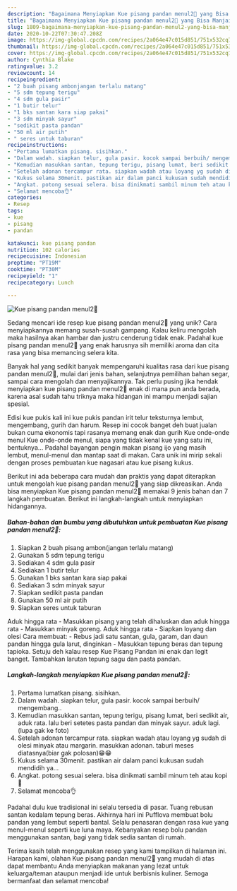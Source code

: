 ```yaml
---
description: "Bagaimana Menyiapkan Kue pisang pandan menul2💚 yang Bisa Manjain Lidah"
title: "Bagaimana Menyiapkan Kue pisang pandan menul2💚 yang Bisa Manjain Lidah"
slug: 1809-bagaimana-menyiapkan-kue-pisang-pandan-menul2-yang-bisa-manjain-lidah
date: 2020-10-22T07:30:47.208Z
image: https://img-global.cpcdn.com/recipes/2a064e47c015d851/751x532cq70/kue-pisang-pandan-menul2💚-foto-resep-utama.jpg
thumbnail: https://img-global.cpcdn.com/recipes/2a064e47c015d851/751x532cq70/kue-pisang-pandan-menul2💚-foto-resep-utama.jpg
cover: https://img-global.cpcdn.com/recipes/2a064e47c015d851/751x532cq70/kue-pisang-pandan-menul2💚-foto-resep-utama.jpg
author: Cynthia Blake
ratingvalue: 3.2
reviewcount: 14
recipeingredient:
- "2 buah pisang ambonjangan terlalu matang"
- "5 sdm tepung terigu"
- "4 sdm gula pasir"
- "1 butir telur"
- "1 bks santan kara siap pakai"
- "3 sdm minyak sayur"
- "sedikit pasta pandan"
- "50 ml air putih"
- " seres untuk taburan"
recipeinstructions:
- "Pertama lumatkan pisang. sisihkan."
- "Dalam wadah. siapkan telur, gula pasir. kocok sampai berbuih/ mengembang.."
- "Kemudian masukkan santan, tepung terigu, pisang lumat, beri sedikit air, aduk rata. lalu beri setetes pasta pandan dan minyak sayur. aduk lagi. (lupa gak ke foto)"
- "Setelah adonan tercampur rata. siapkan wadah atau loyang yg sudah di olesi minyak atau margarin. masukkan adonan. taburi meses diatasnya(biar gak polosan)😁😁"
- "Kukus selama 30menit. pastikan air dalam panci kukusan sudah mendidih ya..."
- "Angkat. potong sesuai selera. bisa dinikmati sambil minum teh atau kopi🤗"
- "Selamat mencoba👌"
categories:
- Resep
tags:
- kue
- pisang
- pandan

katakunci: kue pisang pandan 
nutrition: 102 calories
recipecuisine: Indonesian
preptime: "PT19M"
cooktime: "PT30M"
recipeyield: "1"
recipecategory: Lunch

---
```



![Kue pisang pandan menul2💚](https://img-global.cpcdn.com/recipes/2a064e47c015d851/751x532cq70/kue-pisang-pandan-menul2💚-foto-resep-utama.jpg)

Sedang mencari ide resep kue pisang pandan menul2💚 yang unik? Cara menyiapkannya memang susah-susah gampang. Kalau keliru mengolah maka hasilnya akan hambar dan justru cenderung tidak enak. Padahal kue pisang pandan menul2💚 yang enak harusnya sih memiliki aroma dan cita rasa yang bisa memancing selera kita.

Banyak hal yang sedikit banyak mempengaruhi kualitas rasa dari kue pisang pandan menul2💚, mulai dari jenis bahan, selanjutnya pemilihan bahan segar, sampai cara mengolah dan menyajikannya. Tak perlu pusing jika hendak menyiapkan kue pisang pandan menul2💚 enak di mana pun anda berada, karena asal sudah tahu triknya maka hidangan ini mampu menjadi sajian spesial.

Edisi kue pukis kali ini kue pukis pandan irit telur teksturnya lembut, mengembang, gurih dan harum. Resep ini cocok banget deh buat jualan bukan cuma ekonomis tapi rasanya memang enak dan gurih Kue onde-onde menul Kue onde-onde menul, siapa yang tidak kenal kue yang satu ini, bentuknya… Padahal bayangan pengin makan pisang ijo yang masih lembut, menul-menul dan mantap saat di makan. Cara unik ini mirip sekali dengan proses pembuatan kue nagasari atau kue pisang kukus.


Berikut ini ada beberapa cara mudah dan praktis yang dapat diterapkan untuk mengolah kue pisang pandan menul2💚 yang siap dikreasikan. Anda bisa menyiapkan Kue pisang pandan menul2💚 memakai 9 jenis bahan dan 7 langkah pembuatan. Berikut ini langkah-langkah untuk menyiapkan hidangannya.

<!--inarticleads1-->

##### Bahan-bahan dan bumbu yang dibutuhkan untuk pembuatan Kue pisang pandan menul2💚:

1. Siapkan 2 buah pisang ambon(jangan terlalu matang)
1. Gunakan 5 sdm tepung terigu
1. Sediakan 4 sdm gula pasir
1. Sediakan 1 butir telur
1. Gunakan 1 bks santan kara siap pakai
1. Sediakan 3 sdm minyak sayur
1. Siapkan sedikit pasta pandan
1. Gunakan 50 ml air putih
1. Siapkan  seres untuk taburan


Aduk hingga rata - Masukkan pisang yang telah dihaluskan dan aduk hingga rata - Masukkan minyak goreng. Aduk hingga rata - Siapkan loyang dan olesi Cara membuat: - Rebus jadi satu santan, gula, garam, dan daun pandan hingga gula larut, dinginkan - Masukkan tepung beras dan tepung tapioka. Setuju deh kalau resep Kue Pisang Pandan ini enak dan legit banget. Tambahkan larutan tepung sagu dan pasta pandan. 

<!--inarticleads2-->

##### Langkah-langkah menyiapkan Kue pisang pandan menul2💚:

1. Pertama lumatkan pisang. sisihkan.
1. Dalam wadah. siapkan telur, gula pasir. kocok sampai berbuih/ mengembang..
1. Kemudian masukkan santan, tepung terigu, pisang lumat, beri sedikit air, aduk rata. lalu beri setetes pasta pandan dan minyak sayur. aduk lagi. (lupa gak ke foto)
1. Setelah adonan tercampur rata. siapkan wadah atau loyang yg sudah di olesi minyak atau margarin. masukkan adonan. taburi meses diatasnya(biar gak polosan)😁😁
1. Kukus selama 30menit. pastikan air dalam panci kukusan sudah mendidih ya...
1. Angkat. potong sesuai selera. bisa dinikmati sambil minum teh atau kopi🤗
1. Selamat mencoba👌


Padahal dulu kue tradisional ini selalu tersedia di pasar. Tuang rebusan santan kedalam tepung beras. Akhirnya hari ini Pufflova membuat bolu pandan yang lembut seperti bantal. Selalu penasaran dengan rasa kue yang menul-menul seperti kue luna maya. Kebanyakan resep bolu pandan menggunakan santan, bagi yang tidak sedia santan di rumah. 

Terima kasih telah menggunakan resep yang kami tampilkan di halaman ini. Harapan kami, olahan Kue pisang pandan menul2💚 yang mudah di atas dapat membantu Anda menyiapkan makanan yang lezat untuk keluarga/teman ataupun menjadi ide untuk berbisnis kuliner. Semoga bermanfaat dan selamat mencoba!
